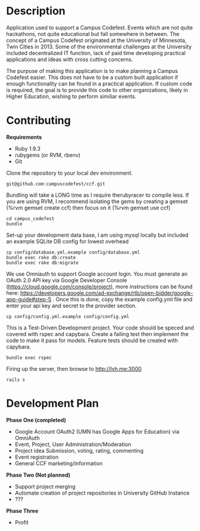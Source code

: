 Description
===============

Application used to support a Campus Codefest. Events which are not quite hackathons, not quite educational but fall
somewhere in between. The concept of a Campus Codefest originated at the University of Minnesota, Twin Cities in 2013.
Some of the environmental challenges at the University included decentralized IT function, lack of paid time developing
practical applications and ideas with cross cutting concerns.

The purpose of making this application is to make planning a Campus Codefest easier. This does not have to be a custom
built application if enough functionality can be found in a practical application. If custom code is required, the goal
is to provide this code to other organizations, likely in Higher Education, wishing to perform similiar events.

Contributing
===============
**Requirements**
- Ruby 1.9.3
- rubygems (or RVM, rbenv)
- Git

Clone the repository to your local dev environment.
```
git@github.com:campuscodefest/ccf.git
```

Bundling will take a LONG time as I require therubyracer to compile less. If you are using RVM, I recommend isolating
the gems by creating a gemset (%rvm gemset create ccf) then focus on it (%rvm gemset use ccf)
```
cd campus_codefest
bundle
```

Set-up your development data base, I am using mysql locally but included an example SQLite DB config for lowest overhead
```
cp config/database.yml.example config/database.yml
bundle exec rake db:create
bundle exec rake db:migrate
```

We use Omniauth to support Google account login. You must generate an OAuth 2.0 API key via Google Developer Console (https://cloud.google.com/console/project), more instructions can be found here: https://developers.google.com/ad-exchange/rtb/open-bidder/google-app-guide#step-5 . Once this is done, copy the example config.yml file and enter your api key and secret to the provider section.
```
cp config/config.yml.example config/config.yml
```

This is a Test-Driven Development project. Your code should be speced and covered with rspec and capybara. Create a
failing test then implement the code to make it pass for models. Feature tests should be created with capybara.
```
bundle exec rspec
```

Firing up the server, then browse to http://lvh.me:3000
```
rails s
```

Development Plan
===============
**Phase One (completed)**
- Google Account OAuth2 (UMN has Google Apps for Education) via OmniAuth
- Event, Project, User Administration/Moderation
- Project idea Submission, voting, rating, commenting
- Event registration
- General CCF marketing/information

**Phase Two (Not planned)**
- Support project merging
- Automate creation of project repositories in University GitHub Instance
- ???

**Phase Three**
- Profit

